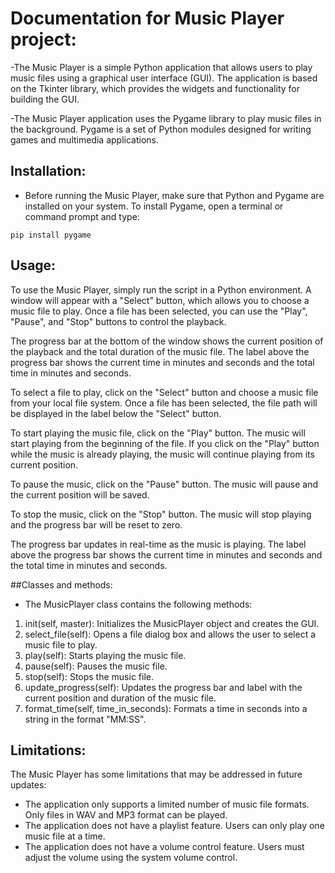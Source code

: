 # Documentation for Music Player project:

-The Music Player is a simple Python application that allows users to play music files using a graphical user interface (GUI). The application is based on the Tkinter library, which provides the widgets and functionality for building the GUI.

-The Music Player application uses the Pygame library to play music files in the background. Pygame is a set of Python modules designed for writing games and multimedia applications.

## Installation:

- Before running the Music Player, make sure that Python and Pygame are installed on your system. To install Pygame, open a terminal or command prompt and type:

`pip install pygame`
## Usage:

To use the Music Player, simply run the script in a Python environment. A window will appear with a "Select" button, which allows you to choose a music file to play. Once a file has been selected, you can use the "Play", "Pause", and "Stop" buttons to control the playback.

The progress bar at the bottom of the window shows the current position of the playback and the total duration of the music file. The label above the progress bar shows the current time in minutes and seconds and the total time in minutes and seconds.

To select a file to play, click on the "Select" button and choose a music file from your local file system. Once a file has been selected, the file path will be displayed in the label below the "Select" button.

To start playing the music file, click on the "Play" button. The music will start playing from the beginning of the file. If you click on the "Play" button while the music is already playing, the music will continue playing from its current position.

To pause the music, click on the "Pause" button. The music will pause and the current position will be saved.

To stop the music, click on the "Stop" button. The music will stop playing and the progress bar will be reset to zero.

The progress bar updates in real-time as the music is playing. The label above the progress bar shows the current time in minutes and seconds and the total time in minutes and seconds.

##Classes and methods:

- The MusicPlayer class contains the following methods:

1. init(self, master): Initializes the MusicPlayer object and creates the GUI.
2. select_file(self): Opens a file dialog box and allows the user to select a music file to play.
3. play(self): Starts playing the music file.
4. pause(self): Pauses the music file.
5. stop(self): Stops the music file.
6. update_progress(self): Updates the progress bar and label with the current position and duration of the music file.
7. format_time(self, time_in_seconds): Formats a time in seconds into a string in the format "MM:SS".

## Limitations:

The Music Player has some limitations that may be addressed in future updates:

- The application only supports a limited number of music file formats. Only files in WAV and MP3 format can be played.
- The application does not have a playlist feature. Users can only play one music file at a time.
- The application does not have a volume control feature. Users must adjust the volume using the system volume control.
